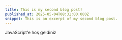 ```yaml
---
title: This is my second blog post!
published_at: 2025-05-04T08:31:00.000Z
snippet: This is an excerpt of my second blog post.
---
```


JavaScript'e hoş geldiniz
